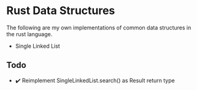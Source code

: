 # Rust Data Structures
The following are my own implementations of common data structures in the rust language. 

- Single Linked List

## Todo
- :heavy_check_mark: Reimplement SingleLinkedList.search() as Result return type